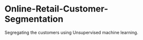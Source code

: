 # Online-Retail-Customer-Segmentation
Segregating the customers using Unsupervised machine learning. 
